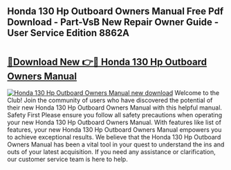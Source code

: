 ## Honda 130 Hp Outboard Owners Manual Free Pdf Download - Part-VsB New Repair Owner Guide - User Service Edition 8862A

# <h2><a href="http://bc74913.oget.top/?id=Honda+130+Hp+Outboard+Owners+Manual">🔗Download New 👉🔴 Honda 130 Hp Outboard Owners Manual</a></h2>

[![Honda 130 Hp Outboard Owners Manual new download](https://i.imgur.com/5g1atiW.png)](http://bc74913.oget.top/?id=Honda+130+Hp+Outboard+Owners+Manual)
Welcome to the Club! Join the community of users who have discovered the potential of their new Honda 130 Hp Outboard Owners Manual with this helpful manual. Safety First Please ensure you follow all safety precautions when operating your new Honda 130 Hp Outboard Owners Manual. With features like list of features, your new Honda 130 Hp Outboard Owners Manual empowers you to achieve exceptional results. We believe that the Honda 130 Hp Outboard Owners Manual has been a vital tool in your quest to understand the ins and outs of your latest acquisition. If you need any assistance or clarification, our customer service team is here to help.
